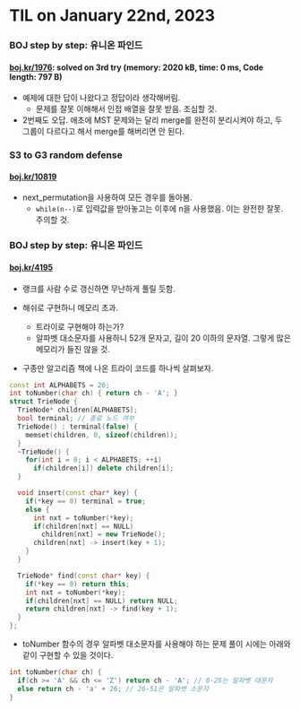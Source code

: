 # **TIL on January 22nd, 2023**
### BOJ step by step: 유니온 파인드
#### [boj.kr/1976](../../../Problem%20Solving/boj/Union%20find/1976-01-21-2023.cpp): solved on 3rd try (memory: 2020 kB, time: 0 ms, Code length: 797 B)
* 예제에 대한 답이 나왔다고 정답이라 생각해버림.
  - 문제를 잘못 이해해서 인접 배열을 잘못 받음. 조심할 것.
* 2번째도 오답. 애초에 MST 문제와는 달리 merge를 완전히 분리시켜야 하고, 두 그룹이 다르다고 해서 merge를 해버리면 안 된다.


### S3 to G3 random defense
#### [boj.kr/10819](../../../Problem%20Solving/boj/random%20defense/10819-01-22-2023.cpp)
* next_permutation을 사용하여 모든 경우를 돌아봄.
  - `while(n--)`로 입력값을 받아놓고는 이후에 n을 사용했음. 이는 완전한 잘못. 주의할 것.
  
### BOJ step by step: 유니온 파인드
#### [boj.kr/4195](../../../Problem%20Solving/boj/Union%20find/4195-01-22-2023.cpp)
* 랭크를 사람 수로 갱신하면 무난하게 풀릴 듯함.

* 해쉬로 구현하니 메모리 초과.
  - 트라이로 구현해야 하는가?
  - 알파벳 대소문자를 사용하니 52개 문자고, 길이 20 이하의 문자열. 그렇게 많은 메모리가 들진 않을 것.

* 구종만 알고리즘 책에 나온 트라이 코드를 하나씩 살펴보자.

```cpp
const int ALPHABETS = 26;
int toNumber(char ch) { return ch - 'A'; }
struct TrieNode {
  TrieNode* children[ALPHABETS];
  bool terminal; // 종료 노드 여부
  TrieNode() : terminal(false) {
    memset(children, 0, sizeof(children));
  }
  ~TrieNode() {
    for(int i = 0; i < ALPHABETS; ++i)
      if(children[i]) delete children[i];
  }

  void insert(const char* key) {
    if(*key == 0) terminal = true;
    else {
      int nxt = toNumber(*key);
      if(children[nxt] == NULL)
        children[nxt] = new TrieNode();
      children[nxt] -> insert(key + 1);
    }
  }

  TrieNode* find(const char* key) {
    if(*key == 0) return this;
    int nxt = toNumber(*key);
    if(children[nxt] == NULL) return NULL;
    return children[nxt] -> find(key + 1);
  }
};
```

* toNumber 함수의 경우 알파벳 대소문자를 사용해야 하는 문제 풀이 시에는 아래와 같이 구현할 수 있을 것이다.

```cpp
int toNumber(char ch) {
  if(ch >= 'A' && ch <= 'Z') return ch - 'A'; // 0-25는 알파벳 대문자
  else return ch - 'a' + 26; // 26-51은 알파벳 소문자
}
```

